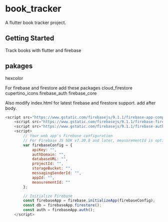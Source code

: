 # book_tracker

A flutter book tracker project.

## Getting Started

Track books with flutter and firebase

## pakages

hexcolor

For firebase and firestore add these packages
cloud_firestore
cupertino_icons
firebase_auth
firebase_core

Also modify index.html for latest firebase and firestore support. add after body.

```javascript
<script src="https://www.gstatic.com/firebasejs/9.1.1/firebase-app-compat.js"></script>
    <script src="https://www.gstatic.com/firebasejs/9.1.1/firebase-firestore-compat.js"></script>
    <script src="https://www.gstatic.com/firebasejs/9.1.1/firebase-auth-compat.js"></script>
    <script>
        // Your web app's Firebase configuration
        // For Firebase JS SDK v7.20.0 and later, measurementId is optional
        var firebaseConfig = {
            apiKey: "",
            authDomain: "",
            databaseURL: "",
            projectId: "",
            storageBucket: "",
            messagingSenderId: "",
            appId: "",
            measurementId: ""
        };

        // Initialize Firebase
        const firebaseApp = firebase.initializeApp(firebaseConfig);
        const db = firebaseApp.firestore();
        const auth = firebaseApp.auth();
    </script>
```
